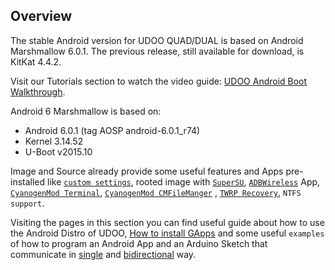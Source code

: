 ## Overview
The stable Android version for UDOO QUAD/DUAL is based on Android Marshmallow 6.0.1.
The previous release, still available for download, is KitKat 4.4.2.

Visit our Tutorials section to watch the video guide: [UDOO Android Boot Walkthrough](http://www.udoo.org/tutorial/udoo-android-boot-walkthrough/).

Android 6 Marshmallow is based on:

 * Android 6.0.1 (tag AOSP android-6.0.1_r74)
 * Kernel 3.14.52
 * U-Boot v2015.10

Image and Source already provide some useful features and Apps pre-installed like [`custom settings`](!Cookbook_Android/UDOO_Android_Settings), rooted image with [`SuperSU`](http://forum.xda-developers.com/showthread.php?t=1538053), [`ADBWireless`](https://play.google.com/store/apps/details?id=siir.es.adbWireless&referrer=utm_source%3Dandroidcentral%26utm_medium%3Dblog%26utm_campaign%3Dbloglink) App, [`CyanogenMod Terminal`](https://github.com/CyanogenMod/android_packages_apps_Terminal),  [`CyanogenMod CMFileManger`](https://github.com/CyanogenMod/android_packages_apps_CMFileManager) , [`TWRP Recovery`](https://twrp.me/), `NTFS support`.

Visiting the pages in this section you can find useful guide about how to use the Android Distro of UDOO, [How to install GApps](!Cookbook_Android/How_To_Install_Gapps_On_UDOO_Running_Android) and some useful `examples` of how to program an Android App and an Arduino Sketch that communicate in [single](!Cookbook_Android/Android_And_Arduino_Simple_Hello_World_Tutorial) and [bidirectional](!Cookbook_Android/Android_And_Arduino_Bidirectional_Communication) way.

